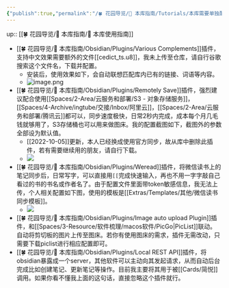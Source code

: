 ```yaml
---
{"publish":true,"permalink":"/🍀 花园导览/🧰 本库指南/Tutorials/本库需要单独配置的插件.md","title":"本库需要单独配置的插件","created":"2022-07-16","modified":"2025-07-15","published":"2025-07-15T20:23:48.639+08:00","cssclasses":""}
---
```



up:: [[🍀 花园导览/🧰 本库指南/🧰 本库使用指南]]

- [[🍀 花园导览/🧰 本库指南/Obsidian/Plugins/Various Complements]]插件，支持中文效果需要额外的文件[[cedict_ts.u8]]，我未上传至仓库，请自行谷歌搜索这个文件名，下载并配置。
	- 安装后，使用效果如下，会自动联想匹配库内已有的链接、词语等内容。
	- ![image.png](https://pub-pic.oldwinter.top/2025/07/b631aa416f0f685637786972d2173540.png)
- [[🍀 花园导览/🧰 本库指南/Obsidian/Plugins/Remotely Save]]插件，强烈建议配合使用[[Spaces/2-Area/云服务和部署/S3 - 对象存储服务]]，[[Spaces/4-Archive/ingtube/交接/Inbox/阿里云]]，[[Spaces/2-Area/云服务和部署/腾讯云]]都可以，同步速度极快，日常2秒内完成，成本每个月几毛钱就够用了，S3存储桶也可以用来做图床。我的配置截图如下，截图外的参数全部设为默认值。
	- [[2022-10-05]]更新，本人已经换成使用官方同步，故从库中删除此插件，若有需要继续用的朋友，请自行下载。
	- ![](<https://img2.oldwinter.top/截屏2022-08-29 下午7.59.39.png>)
- [[🍀 花园导览/🧰 本库指南/Obsidian/Plugins/Weread]]插件，将微信读书上的笔记同步后，日常写字，可以直接用`[[`完成快速输入，再也不用一字字敲自己看过的书的书名或作者名了。由于配置文件里面带token敏感信息，我无法上传，个人相关配置如下图，使用的模板是[[Extras/Templates/其他/微信读书同步模板]]。
	- ![](<https://img2.oldwinter.top/截屏2022-08-29 下午7.57.01.png>)
- [[🍀 花园导览/🧰 本库指南/Obsidian/Plugins/Image auto upload Plugin]]插件，和[[Spaces/3-Resource/软件梳理/macos软件/PicGo\|PicList]]联动。自动将剪切板的图片上传至图床。若你有使用图床的需求，插件无需改动，只需要下载piclist进行相应配置即可。
- [[🍀 花园导览/🧰 本库指南/Obsidian/Plugins/Local REST API]]插件，将obsidian暴露成一个server，其他软件可以主动向其发起请求，从而自动后台完成比如创建笔记、更新笔记等操作。目前我主要将其用于被[[Cards/简悦]]调用。如果你看不懂我上面的这句话，直接忽略这个插件就行。
